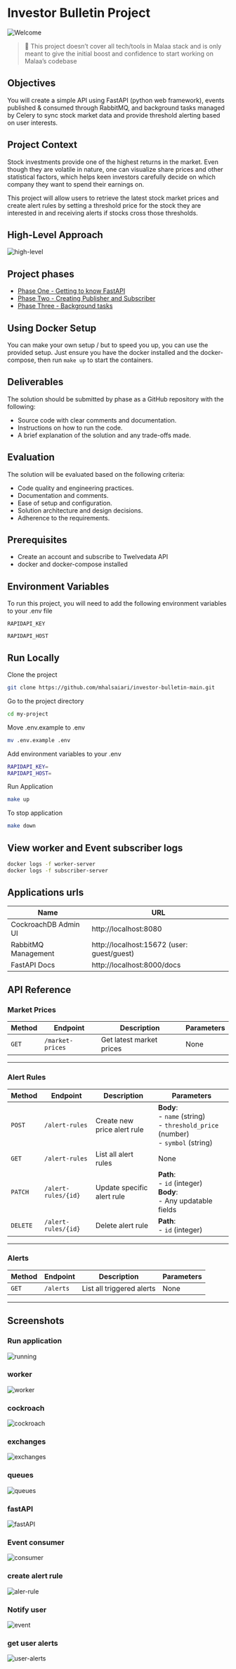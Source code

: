 
# Investor Bulletin Project

![Welcome](./imgs/hello-welcome.gif)

> 🚨 This project doesn’t cover all tech/tools in Malaa stack and is only meant to give the initial boost and confidence to start working on Malaa’s codebase
>
## Objectives

You will create a simple API using FastAPI (python web framework), events published & consumed through RabbitMQ, and background tasks managed by Celery to sync stock market data and provide threshold alerting based on user interests.

## Project Context

Stock investments provide one of the highest returns in the market. Even though they are volatile in nature, one can visualize share prices and other statistical factors, which helps keen investors carefully decide on which company they want to spend their earnings on.

This project will allow users to retrieve the latest stock market prices and create alert rules by setting a threshold price for the stock they are interested in and receiving alerts if stocks cross those thresholds.

## High-Level Approach

![high-level](imgs/high-level.png)

## Project phases

- [Phase One - Getting to know FastAPI](./phase_1/README.md)
- [Phase Two - Creating Publisher and Subscriber](./phase_2/README.md)
- [Phase Three - Background tasks](./phase_3/README.md)

## Using Docker Setup

You can make your own setup / but to speed you up, you can use the provided setup. Just ensure you have the docker installed and the docker-compose, then run `make up` to start the containers.

## Deliverables

The solution should be submitted by phase as a GitHub repository with the following:

- Source code with clear comments and documentation.
- Instructions on how to run the code.
- A brief explanation of the solution and any trade-offs made.
## Evaluation

The solution will be evaluated based on the following criteria:

- Code quality and engineering practices.
- Documentation and comments.
- Ease of setup and configuration.
- Solution architecture and design decisions.
- Adherence to the requirements.

## Prerequisites
  - Create an account and subscribe to Twelvedata API
  - docker and docker-compose installed

## Environment Variables

To run this project, you will need to add the following environment variables to your .env file

`RAPIDAPI_KEY`

`RAPIDAPI_HOST`


## Run Locally

Clone the project

```bash
git clone https://github.com/mhalsaiari/investor-bulletin-main.git
```

Go to the project directory

```bash
cd my-project
```

Move .env.example to .env

```bash
mv .env.example .env
```

Add environment variables to your .env

```bash
RAPIDAPI_KEY=
RAPIDAPI_HOST=
```

Run Application

```bash
make up
```

To stop application
```bash
make down
```

## View worker and Event subscriber logs
``` bash
docker logs -f worker-server
docker logs -f subscriber-server
```


## Applications urls


| Name                 | URL                                        |
| -------------------- | ------------------------------------------ |
| CockroachDB Admin UI | http://localhost:8080                      |
| RabbitMQ Management  | http://localhost:15672 (user: guest/guest) |
| FastAPI Docs         | http://localhost:8000/docs                 |



## API Reference


### Market Prices

| Method | Endpoint          | Description                     | Parameters |
|--------|-------------------|---------------------------------|------------|
| `GET`  | `/market-prices`  | Get latest market prices        | None       |

---

### Alert Rules

| Method   | Endpoint                  | Description                     | Parameters                              |
|----------|---------------------------|---------------------------------|-----------------------------------------|
| `POST`   | `/alert-rules`            | Create new price alert rule     | **Body**:<br>- `name` (string)<br>- `threshold_price` (number)<br>- `symbol` (string) |
| `GET`    | `/alert-rules`            | List all alert rules            | None                                    |
| `PATCH`  | `/alert-rules/{id}`       | Update specific alert rule      | **Path**:<br>- `id` (integer)<br>**Body**:<br>- Any updatable fields |
| `DELETE` | `/alert-rules/{id}`       | Delete alert rule               | **Path**:<br>- `id` (integer)           |

---

### Alerts

| Method | Endpoint    | Description                     | Parameters |
|--------|-------------|---------------------------------|------------|
| `GET`  | `/alerts`   | List all triggered alerts       | None       |

---

## Screenshots
### Run application
![running](./imgs/run-application.png)
### worker
![worker](./imgs/celery.png)
### cockroach
![cockroach](./imgs/cockroachdb.png)
### exchanges
![exchanges](./imgs/exchange.png)
### queues
![queues](./imgs/queue.png)
### fastAPI
![fastAPI](./imgs/fastapi.png)
### Event consumer
![consumer](./imgs/consumer.png)
### create alert rule
![aler-rule](./imgs/create-alert-rule.png)
### Notify user
![event](./imgs/alert-user.png)
### get user alerts
![user-alerts](./imgs/get-user-alerts.png)
